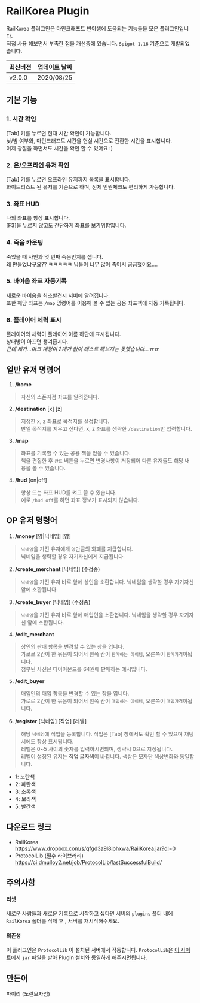
# RailKorea Plugin
RailKorea 플러그인은 마인크래프트 반야생에 도움되는 기능들을 모은 플러그인입니다.  
직접 사용 해보면서 부족한 점을 개선중에 있습니다.
`Spigot 1.16` 기준으로 개발되었습니다.

| 최신버전 |  업데이트 날짜 |
|--|--|
| v2.0.0 | 2020/08/25 |

## 기본 기능
### 1. 시간 확인
[Tab] 키를 누르면 현재 시간 확인이 가능합니다.   
낮/밤 여부와, 마인크래프트 시간을 현실 시간으로 전환한 시간을 표시합니다.  
이제 광질을 하면서도 시간을 확인 할 수 있어요 :)

### 2. 온/오프라인 유저 확인
[Tab] 키를 누르면 오프라인 유저까지 목록을 표시합니다.  
화이트리스트 된 유저를 기준으로 하며, 전체 인원체크도 편리하게 가능합니다.

### 3. 좌표 HUD
나의 좌표를 항상 표시합니다.   
[F3]을 누르지 않고도 간단하게 좌표를 보기위함입니다.

### 4. 죽음 카운팅
죽었을 때 사인과 몇 번째 죽음인지를 셉니다.   
왜 만들었냐구요?? ㅋㅋㅋㅋㅋ 님들이 너무 많이 죽어서 궁금했어요....

### 5. 바이옴 좌표 자동기록
새로운 바이옴을 최초발견시 서버에 알려집니다.  
또한 해당 좌표는 `/map` 명령어를 이용해 볼 수 있는 공용 좌표책에 자동 기록됩니다.

### 6. 플레이어 체력 표시
플레이어의 체력이 플레이어 이름 하단에 표시됩니다.  
상대방이 아프면 챙겨줍시다.  
_근데 제가...마크 계정이 2개가 없어 테스트 해보지는 못했습니다...ㅠㅠ_

## 일반 유저 명령어
1. **/home**
> 자신의 스폰지점 좌표를 알려줍니다.

2. **/destination** [x] [z]
> 지정한 x, z 좌표로 목적지를 설정합니다.  
> 만일 목적지를 지우고 싶다면, x, z 좌표를 생략한 `/destination`만 입력합니다.

3. **/map**
> 좌표를 기록할 수 있는 공용 책을 얻을 수 있습니다.  
> 책을 편집한 후 `완료` 버튼을 누르면 변경사항이 저장되어 다른 유저들도 해당 내용을 볼 수 있습니다.

4. **/hud** [on|off]
> 항상 뜨는 좌표 HUD를 켜고 끌 수 있습니다.  
> 예로 `/hud off`를 하면 좌표 정보가 표시되지 않습니다.

## OP 유저  명령어
1. **/money** [양|닉네임] [양]
> `닉네임`을 가진 유저에게 `양`만큼의 화폐를 지급합니다.  
>닉네임을 생략할 경우 자기자신에게 지급됩니다.

2. **/create_merchant** [닉네임] (수정중)
> `닉네임`을 가진 유저 바로 앞에 상인을 소환합니다. 닉네임을 생략할 경우 자기자신 앞에 소환됩니다.

3. **/create_buyer** [닉네임] (수정중)
> `닉네임`을 가진 유저 바로 앞에 매입인을 소환합니다. 닉네임을 생략할 경우 자기자신 앞에 소환됩니다.

4. **/edit_merchant**
> 상인의 판매 항목을 변경할 수 있는 창을 엽니다.  
> 가로로 2칸이 한 묶음이 되어서 왼쪽 칸이 `판매하는 아이템`, 오른쪽이 `판매가격`이됩니다.  
> 첨부된 사진은 다이아몬드를 64원에 판매하는 예시입니다.

5. **/edit_buyer**
> 매입인의 매입 항목을 변경할 수 있는 창을 엽니다.  
> 가로로 2칸이 한 묶음이 되어서 왼쪽 칸이 `매입하는 아이템`, 오른쪽이 `매입가격`이됩니다.

6. **/register** [닉네임] [직업] [레벨]
> 해당 `닉네임`에 직업을 등록합니다. 직업은 [Tab] 창에서도 확인 할 수 있으며 채팅시에도 항상 표시됩니다.  
>레벨은 0~5 사이의 숫자를 입력하시면되며, 생략시 0으로 지정됩니다.  
> 레벨이 설정된 유저는 **직업 글자색**이 바뀝니다. 색상은 모자단 색상변화와 동일합니다.
- 1: 노란색
- 2: 파란색
- 3: 초록색
- 4: 보라색
- 5: 빨간색


## 다운로드 링크
- RailKorea  
https://www.dropbox.com/s/qfgd3a9l8lphxwa/RailKorea.jar?dl=0
- ProtocolLib (필수 라이브러리)  
https://ci.dmulloy2.net/job/ProtocolLib/lastSuccessfulBuild/

## 주의사항
#### 리셋
새로운 사람들과 새로운 기록으로 시작하고 싶다면 서버의 `plugins` 폴더 내에 `RailKorea` 폴더를 삭제 후 , 서버를 재시작해주세요.
#### 의존성
이 플러그인은 `ProtocolLib` 이 설치된 서버에서 작동합니다.
`ProtocolLib`은 [이 사이트](https://ci.dmulloy2.net/job/ProtocolLib/lastSuccessfulBuild/)에서 `jar` 파일을 받아 Plugin 설치와 동일하게 해주시면됩니다.

## 만든이
파이리 (노란모자임)
